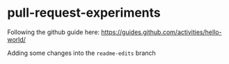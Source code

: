 # pull-request-experiments
Following the github guide here: https://guides.github.com/activities/hello-world/

Adding some changes into the `readme-edits` branch
